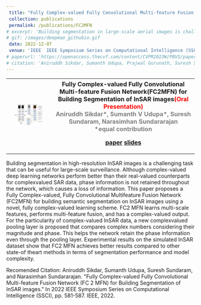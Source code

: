 ```yaml
---
 title: "Fully Complex-valued Fully Convolutional Multi-feature Fusion Network(FC2MFN) for Building Segmentation of InSAR images"
 collection: publications
 permalink: /publications/FC2MFN
# excerpt: 'Building segmentation in large-scale aerial images is challenging, especially for small buildings in dense and cluttered urban environments. Complex building structures with highly varied geometric footprints pose an additional challenge for the building segmentation task in satellite imagery. In this work, we propose to tackle the issue of detecting and segmenting small and complex-shaped buildings in Electro-Optical (EO) and SAR satellite imagery. A novel architecture Deep Multi-scale Aware Overcomplete Network (DeepMAO), is proposed that comprises an overcomplete branch that focuses on fine structural features and an undercomplete (U-Net) branch tasked to focus on coarse, semantic-rich features. Additionally, a novel self-regulating augmentation strategy, Loss-Mix, is proposed to increase pixel representation of misclassified pixels. DeepMAO is simple and efficient in accurately identifying small and geometrically complex buildings. Experimental results on SpaceNet 6 dataset, on both EO and SAR modalities, and the INRIA dataset show that DeepMAO achieves state-ofthe-art building segmentation performance, including small and complex-shaped buildings with a negligible increase in the parameter count. In addition, the presence of the overcomplete branch in DeepMAO helps in handling the speckle noise present in the SAR image modality.'
# gif: /images/deepmao_githubio.gif
 date: 2022-12-07
 venue: 'IEEE  IEEE Symposium Series on Computational Intelligence (SSCI)'
# paperurl: 'https://openaccess.thecvf.com/content/CVPR2023W/PBVS/papers Sikdar_DeepMAO_Deep_Multi-Scale_Aware_Overcomplete_Network_for_Building_Segmentation_in_CVPRW_2023_paper.pdf'
# citation: 'Aniruddh Sikdar, Sumanth Udupa, Prajwal Gurunath, Suresh Sundaram; Proceedings of the IEEE/CVF Conference on Computer Vision and Pattern Recognition (CVPR) Workshops, 2023, pp. 487-496.'
---
```


<table style="border-collapse: collapse; border: none; font-size:16px">
<tr style="border: none;">
<th style="border: none;"><img src="/images/FC2MFN.gif" width="75%" height="75%"/></th>
<th style="border: none; ">Fully Complex-valued Fully Convolutional Multi-feature Fusion Network(FC2MFN) for Building Segmentation of InSAR images<FONT COLOR="#ff0000">(Oral Presentation)</FONT><br>
<FONT COLOR="#808080">Aniruddh Sikdar*, Sumanth V Udupa*, Suresh Sundaram, Narasimhan Sundararajan<FONT COLOR="#808080"><br>
<FONT COLOR="#808080">*equal contribution<FONT COLOR="#808080"><br>

<a href="https://arxiv.org/pdf/2212.07084.pdf">paper</a>  <a href="https://docs.google.com/presentation/d/1YL2UnWHnB7iSNhJsbpOtb8Yc71zBNFfV/edit?usp=sharing&ouid=104963490925330429223&rtpof=true&sd=true">slides</a><br>

</th>
</tr>
</table>

Building segmentation in high-resolution InSAR images is a challenging task that can be useful for large-scale surveillance. Although complex-valued deep learning networks perform better than their real-valued counterparts for complexvalued SAR data, phase information is not retained throughout the network, which causes a loss of information. This paper proposes a Fully Complex-valued, Fully Convolutional Multifeature Fusion Network (FC2MFN) for building semantic segmentation on InSAR images using a novel, fully complex-valued learning scheme. FC2 MFN learns multi-scale features, performs multi-feature fusion, and has a complex-valued output. For the particularity of complex-valued InSAR data, a new complexvalued pooling layer is proposed that compares complex numbers considering their magnitude and phase. This helps the network retain the phase information even through the pooling layer. Experimental results on the simulated InSAR dataset show that FC2 MFN achieves better results compared to other state-of theart methods in terms of segmentation performance and model complexity.<br>

Recomended Citation: Aniruddh Sikdar, Sumanth Udupa, Suresh Sundaram, and Narasimhan Sundararajan. "Fully Complex-valued Fully Convolutional Multi-feature Fusion Network (FC 2 MFN) for Building Segmentation of InSAR images." In 2022 IEEE Symposium Series on Computational Intelligence (SSCI), pp. 581-587. IEEE, 2022.

